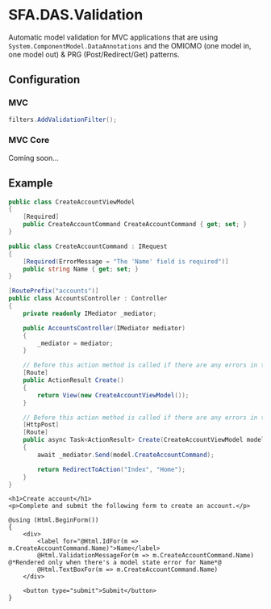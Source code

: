 # SFA.DAS.Validation

Automatic model validation for MVC applications that are using `System.ComponentModel.DataAnnotations` and the OMIOMO (one model in, one model out) & PRG (Post/Redirect/Get) patterns.

## Configuration

### MVC

```c#
filters.AddValidationFilter();
```

### MVC Core

Coming soon...

## Example

```c#
public class CreateAccountViewModel
{
    [Required]
    public CreateAccountCommand CreateAccountCommand { get; set; }
}
```

```c#
public class CreateAccountCommand : IRequest
{
    [Required(ErrorMessage = "The 'Name' field is required")]
    public string Name { get; set; }
}
```

```c#
[RoutePrefix("accounts")]
public class AccountsController : Controller
{
    private readonly IMediator _mediator;

    public AccountsController(IMediator mediator)
    {
        _mediator = mediator;
    }

    // Before this action method is called if there are any errors in temp data then they are added to the controller's model state
    [Route]
    public ActionResult Create()
    {
        return View(new CreateAccountViewModel());
    }

    // Before this action method is called if there are any errors in the controller's model state then they are added to temp data and a redirect result to GET /accounts is returned
    [HttpPost]
    [Route]
    public async Task<ActionResult> Create(CreateAccountViewModel model)
    {
        await _mediator.Send(model.CreateAccountCommand);

        return RedirectToAction("Index", "Home");
    }
}
```

```
<h1>Create account</h1>
<p>Complete and submit the following form to create an account.</p>

@using (Html.BeginForm())
{
    <div>
        <label for="@Html.IdFor(m => m.CreateAccountCommand.Name)">Name</label>
        @Html.ValidationMessageFor(m => m.CreateAccountCommand.Name) @*Rendered only when there's a model state error for Name*@
        @Html.TextBoxFor(m => m.CreateAccountCommand.Name)
    </div>

    <button type="submit">Submit</button>
}
```
